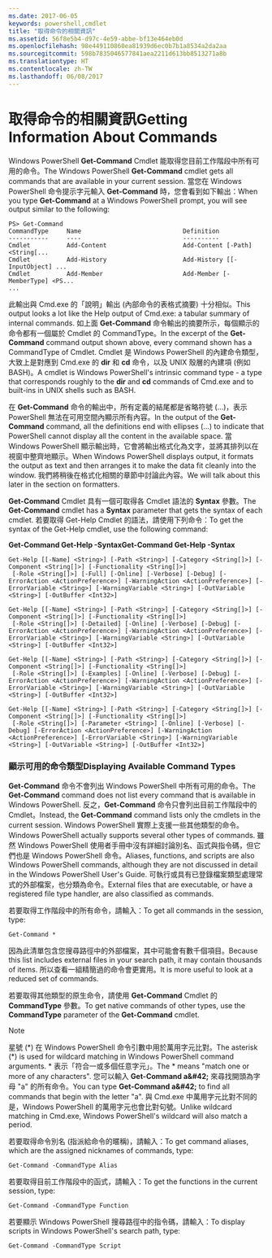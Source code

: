 ```yaml
---
ms.date: 2017-06-05
keywords: powershell,cmdlet
title: "取得命令的相關資訊"
ms.assetid: 56f8e5b4-d97c-4e59-abbe-bf13e464eb0d
ms.openlocfilehash: 98e449110860ea81939d6ec0b7b1a8534a2da2aa
ms.sourcegitcommit: 598b7835046577841aea2211d613bb8513271a8b
ms.translationtype: HT
ms.contentlocale: zh-TW
ms.lasthandoff: 06/08/2017
---
```

# <a name="getting-information-about-commands"></a><span data-ttu-id="d6525-103">取得命令的相關資訊</span><span class="sxs-lookup"><span data-stu-id="d6525-103">Getting Information About Commands</span></span>
<span data-ttu-id="d6525-104">Windows PowerShell **Get-Command** Cmdlet 能取得您目前工作階段中所有可用的命令。</span><span class="sxs-lookup"><span data-stu-id="d6525-104">The Windows PowerShell **Get-Command** cmdlet gets all commands that are available in your current session.</span></span> <span data-ttu-id="d6525-105">當您在 Windows PowerShell 命令提示字元輸入 **Get-Command** 時，您會看到如下輸出：</span><span class="sxs-lookup"><span data-stu-id="d6525-105">When you type **Get-Command** at a Windows PowerShell prompt, you will see output similar to the following:</span></span>

```
PS> Get-Command
CommandType     Name                            Definition
-----------     ----                            ----------
Cmdlet          Add-Content                     Add-Content [-Path] <String[...
Cmdlet          Add-History                     Add-History [[-InputObject] ...
Cmdlet          Add-Member                      Add-Member [-MemberType] <PS...
...
```

<span data-ttu-id="d6525-106">此輸出與 Cmd.exe 的「說明」輸出 (內部命令的表格式摘要) 十分相似。</span><span class="sxs-lookup"><span data-stu-id="d6525-106">This output looks a lot like the Help output of Cmd.exe: a tabular summary of internal commands.</span></span> <span data-ttu-id="d6525-107">如上面 **Get-Command** 命令輸出的摘要所示，每個顯示的命令都有一個屬於 Cmdlet 的 CommandType。</span><span class="sxs-lookup"><span data-stu-id="d6525-107">In the excerpt of the **Get-Command** command output shown above, every command shown has a CommandType of Cmdlet.</span></span> <span data-ttu-id="d6525-108">Cmdlet 是 Windows PowerShell 的內建命令類型，大致上是對應到 Cmd.exe 的 **dir** 和 **cd** 命令，以及 UNIX 殼層的內建項 (例如 BASH)。</span><span class="sxs-lookup"><span data-stu-id="d6525-108">A cmdlet is Windows PowerShell's intrinsic command type - a type that corresponds roughly to the **dir** and **cd** commands of Cmd.exe and to built-ins in UNIX shells such as BASH.</span></span>

<span data-ttu-id="d6525-109">在 **Get-Command** 命令的輸出中，所有定義的結尾都是省略符號 (...)，表示 PowerShell 無法在可用空間內顯示所有內容。</span><span class="sxs-lookup"><span data-stu-id="d6525-109">In the output of the **Get-Command** command, all the definitions end with ellipses (...) to indicate that PowerShell cannot display all the content in the available space.</span></span> <span data-ttu-id="d6525-110">當 Windows PowerShell 顯示輸出時，它會將輸出格式化為文字，並將其排列以在視窗中整齊地顯示。</span><span class="sxs-lookup"><span data-stu-id="d6525-110">When Windows PowerShell displays output, it formats the output as text and then arranges it to make the data fit cleanly into the window.</span></span> <span data-ttu-id="d6525-111">我們將稍後在格式化相關的章節中討論此內容。</span><span class="sxs-lookup"><span data-stu-id="d6525-111">We will talk about this later in the section on formatters.</span></span>

<span data-ttu-id="d6525-112">**Get-Command** Cmdlet 具有一個可取得各 Cmdlet 語法的 **Syntax** 參數。</span><span class="sxs-lookup"><span data-stu-id="d6525-112">The **Get-Command** cmdlet has a **Syntax** parameter that gets the syntax of each cmdlet.</span></span> <span data-ttu-id="d6525-113">若要取得 Get-Help Cmdlet 的語法，請使用下列命令：</span><span class="sxs-lookup"><span data-stu-id="d6525-113">To get the syntax of the Get-Help cmdlet, use the following command:</span></span>

<span data-ttu-id="d6525-114">**Get-Command Get-Help -Syntax**</span><span class="sxs-lookup"><span data-stu-id="d6525-114">**Get-Command Get-Help -Syntax**</span></span>

```
Get-Help [[-Name] <String>] [-Path <String>] [-Category <String[]>] [-Component <String[]>] [-Functionality <String[]>]
 [-Role <String[]>] [-Full] [-Online] [-Verbose] [-Debug] [-ErrorAction <ActionPreference>] [-WarningAction <ActionPreference>] [-ErrorVariable <String>] [-WarningVariable <String>] [-OutVariable <String>] [-OutBuffer <Int32>]

Get-Help [[-Name] <String>] [-Path <String>] [-Category <String[]>] [-Component <String[]>] [-Functionality <String[]>]
 [-Role <String[]>] [-Detailed] [-Online] [-Verbose] [-Debug] [-ErrorAction <ActionPreference>] [-WarningAction <ActionPreference>] [-ErrorVariable <String>] [-WarningVariable <String>] [-OutVariable <String>] [-OutBuffer <Int32>]

Get-Help [[-Name] <String>] [-Path <String>] [-Category <String[]>] [-Component <String[]>] [-Functionality <String[]>]
 [-Role <String[]>] [-Examples] [-Online] [-Verbose] [-Debug] [-ErrorAction <ActionPreference>] [-WarningAction <ActionPreference>] [-ErrorVariable <String>] [-WarningVariable <String>] [-OutVariable <String>] [-OutBuffer <Int32>]

Get-Help [[-Name] <String>] [-Path <String>] [-Category <String[]>] [-Component <String[]>] [-Functionality <String[]>]
 [-Role <String[]>] [-Parameter <String>] [-Online] [-Verbose] [-Debug] [-ErrorAction <ActionPreference>] [-WarningAction <ActionPreference>] [-ErrorVariable <String>] [-WarningVariable <String>] [-OutVariable <String>] [-OutBuffer <Int32>]
```

### <a name="displaying-available-command-types"></a><span data-ttu-id="d6525-115">顯示可用的命令類型</span><span class="sxs-lookup"><span data-stu-id="d6525-115">Displaying Available Command Types</span></span>
<span data-ttu-id="d6525-116">**Get-Command** 命令不會列出 Windows PowerShell 中所有可用的命令。</span><span class="sxs-lookup"><span data-stu-id="d6525-116">The **Get-Command** command does not list every command that is available in Windows PowerShell.</span></span> <span data-ttu-id="d6525-117">反之，**Get-Command** 命令只會列出目前工作階段中的 Cmdlet。</span><span class="sxs-lookup"><span data-stu-id="d6525-117">Instead, the **Get-Command** command lists only the cmdlets in the current session.</span></span> <span data-ttu-id="d6525-118">Windows PowerShell 實際上支援一些其他類型的命令。</span><span class="sxs-lookup"><span data-stu-id="d6525-118">Windows PowerShell actually supports several other types of commands.</span></span> <span data-ttu-id="d6525-119">雖然 Windows PowerShell 使用者手冊中沒有詳細討論別名、函式與指令碼，但它們也是 Windows PowerShell 命令。</span><span class="sxs-lookup"><span data-stu-id="d6525-119">Aliases, functions, and scripts are also Windows PowerShell commands, although they are not discussed in detail in the Windows PowerShell User's Guide.</span></span> <span data-ttu-id="d6525-120">可執行或具有已登錄檔案類型處理常式的外部檔案，也分類為命令。</span><span class="sxs-lookup"><span data-stu-id="d6525-120">External files that are executable, or have a registered file type handler, are also classified as commands.</span></span>

<span data-ttu-id="d6525-121">若要取得工作階段中的所有命令，請輸入：</span><span class="sxs-lookup"><span data-stu-id="d6525-121">To get all commands in the session, type:</span></span>

```
Get-Command *
```

<span data-ttu-id="d6525-122">因為此清單包含您搜尋路徑中的外部檔案，其中可能會有數千個項目。</span><span class="sxs-lookup"><span data-stu-id="d6525-122">Because this list includes external files in your search path, it may contain thousands of items.</span></span> <span data-ttu-id="d6525-123">所以查看一組精簡過的命令會更實用。</span><span class="sxs-lookup"><span data-stu-id="d6525-123">It is more useful to look at a reduced set of commands.</span></span>

<span data-ttu-id="d6525-124">若要取得其他類型的原生命令，請使用 **Get-Command** Cmdlet 的 **CommandType** 參數。</span><span class="sxs-lookup"><span data-stu-id="d6525-124">To get native commands of other types, use the **CommandType** parameter of the **Get-Command** cmdlet.</span></span>

> [!NOTE]
> <span data-ttu-id="d6525-125">星號 (\*) 在 Windows PowerShell 命令引數中用於萬用字元比對。</span><span class="sxs-lookup"><span data-stu-id="d6525-125">The asterisk (\*) is used for wildcard matching in Windows PowerShell command arguments.</span></span> <span data-ttu-id="d6525-126">\* 表示「符合一或多個任意字元」。</span><span class="sxs-lookup"><span data-stu-id="d6525-126">The \* means "match one or more of any characters".</span></span> <span data-ttu-id="d6525-127">您可以輸入 **Get-Command a\&#42;** 來尋找開頭為字母 "a" 的所有命令。</span><span class="sxs-lookup"><span data-stu-id="d6525-127">You can type **Get-Command a\&#42;** to find all commands that begin with the letter "a".</span></span> <span data-ttu-id="d6525-128">與 Cmd.exe 中萬用字元比對不同的是，Windows PowerShell 的萬用字元也會比對句號。</span><span class="sxs-lookup"><span data-stu-id="d6525-128">Unlike wildcard matching in Cmd.exe, Windows PowerShell's wildcard will also match a period.</span></span>

<span data-ttu-id="d6525-129">若要取得命令別名 (指派給命令的暱稱)，請輸入：</span><span class="sxs-lookup"><span data-stu-id="d6525-129">To get command aliases, which are the assigned nicknames of commands, type:</span></span>

```
Get-Command -CommandType Alias
```

<span data-ttu-id="d6525-130">若要取得目前工作階段中的函式，請輸入：</span><span class="sxs-lookup"><span data-stu-id="d6525-130">To get the functions in the current session, type:</span></span>

```
Get-Command -CommandType Function
```

<span data-ttu-id="d6525-131">若要顯示 Windows PowerShell 搜尋路徑中的指令碼，請輸入：</span><span class="sxs-lookup"><span data-stu-id="d6525-131">To display scripts in Windows PowerShell's search path, type:</span></span>

```
Get-Command -CommandType Script
```

